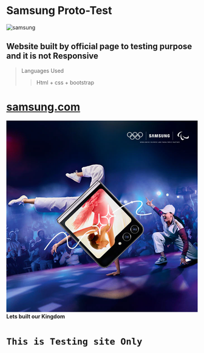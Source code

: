 # Samsung Proto-Test
![samsung](./images/galaxys24.avif)

## Website built by official page to testing purpose and it is not Responsive 

>Languages Used
>> Html + css + bootstrap

# [samsung.com](https://www.samsung.com)
![sam](./images/twin-display-dance.webp)
__Lets built our Kingdom__

# `This is Testing site Only`